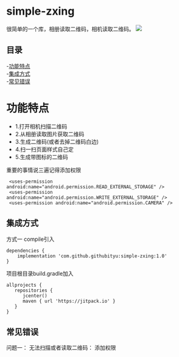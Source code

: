 # simple-zxing
很简单的一个库，相册读取二维码，相机读取二维码。
[![](https://jitpack.io/v/githubityu/simple-zxing.svg)](https://jitpack.io/#githubityu/simple-zxing)
## 目录
-[功能特点](#功能特点)<br>
-[集成方式](#集成方式)<br>
-[常见错误](#常见错误)<br>
# 功能特点
* 1.打开相机扫描二维码
* 2.从相册读取图片获取二维码
* 3.生成二维码(或者去掉二维码白边)
* 4.扫一扫页面样式自己定
* 5.生成带图标的二维码

重要的事情说三遍记得添加权限
```
 <uses-permission android:name="android.permission.READ_EXTERNAL_STORAGE" />
 <uses-permission android:name="android.permission.WRITE_EXTERNAL_STORAGE" />
 <uses-permission android:name="android.permission.CAMERA" />
```
## 集成方式

方式一 compile引入

```
dependencies {
    implementation 'com.github.githubityu:simple-zxing:1.0'
}
```
项目根目录build.gradle加入

```
allprojects {
   repositories {
      jcenter()
      maven { url 'https://jitpack.io' }
   }
}
```

## 常见错误
问题一：
无法扫描或者读取二维码：
添加权限
